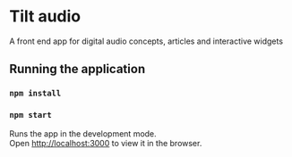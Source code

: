 # Tilt audio

A front end app for digital audio concepts, articles and interactive widgets

## Running the application

### `npm install`
### `npm start`

Runs the app in the development mode.\
Open [http://localhost:3000](http://localhost:3000) to view it in the browser.